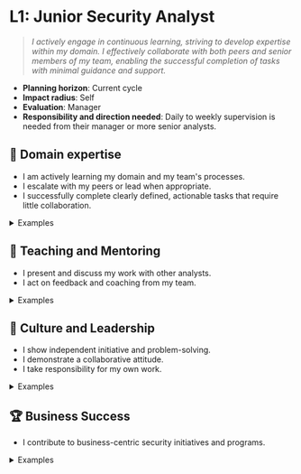 # L1: Junior Security Analyst

> _I actively engage in continuous learning, striving to develop expertise within my domain. I effectively collaborate with both peers and senior members of my team, enabling the successful completion of tasks with minimal guidance and support._

- **Planning horizon**: Current cycle
- **Impact radius**: Self
- **Evaluation**: Manager
- **Responsibility and direction needed**: Daily to weekly supervision is needed from their manager or more senior analysts.

## 🦉 Domain expertise

- I am actively learning my domain and my team's processes.
- I escalate with my peers or lead when appropriate.
- I successfully complete clearly defined, actionable tasks that require little collaboration.

<details>
<summary>Examples</summary>

- I attended workshops and training to increase my skills with our core platforms. For example, Sumo Logic, CSE, The Hive, Crowdstrike, and Azure AD.
- I was stuck on a problem but I reached out to my team lead to help me.
- I was assigned a Hive case and I completed it on my own.

</details>

## 🌱 Teaching and Mentoring

- I present and discuss my work with other analysts.
- I act on feedback and coaching from my team.

<details>
<summary>Examples</summary>

- I shared a demo of my work in a weekly show-and-tell session.
- I applied a pattern I learned from training and I asked a senior analyst on my team to review it for me to ensure I applied it correctly.
- I shadowed a senior analyst during an incident to become more familiar with the incident response process.

</details>

## 🧭 Culture and Leadership

- I show independent initiative and problem-solving.
- I demonstrate a collaborative attitude.
- I take responsibility for my own work.

<details>
<summary>Examples</summary>

- I have a passion for attending community events related to cybersecurity.
- I found it difficult to set up my environment based on the instructions so I updated the instructions.
- A senior analyst on my team gave me some critical feedback on my work, so I took the time to understand how to improve.
- I was comfortable sharing my thoughts towards how a particular problem should be solved.

</details>

## 🏆 Business Success

- I contribute to business-centric security initiatives and programs.

<details>
<summary>Examples</summary>

- I respond to requests in a timely fashion.

</details>
